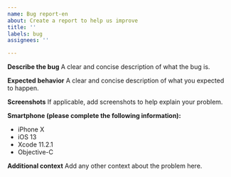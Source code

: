 ```yaml
---
name: Bug report-en
about: Create a report to help us improve
title: ''
labels: bug
assignees: ''

---
```


**Describe the bug**
A clear and concise description of what the bug is.

**Expected behavior**
A clear and concise description of what you expected to happen.

**Screenshots**
If applicable, add screenshots to help explain your problem.

**Smartphone (please complete the following information):**
 - iPhone X
 - iOS 13
 - Xcode 11.2.1
 - Objective-C

**Additional context**
Add any other context about the problem here.
